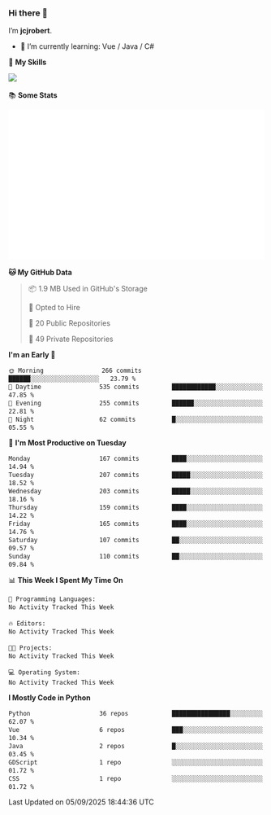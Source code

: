 ### Hi there 👋

I’m **jcjrobert**.

- 🌱 I’m currently learning: Vue / Java / C#

🌟 **My Skills**

![](https://img.shields.io/badge/-Python-3e74a2?style=flat-square&logo=Python&logoColor=fff)

📚 **Some Stats**

![](https://github.com/jcjrobert/github-stats/blob/master/generated/overview.svg)

<!--START_SECTION:waka-->
**🐱 My GitHub Data** 

> 📦 1.9 MB Used in GitHub's Storage 
 > 
> 💼 Opted to Hire
 > 
> 📜 20 Public Repositories 
 > 
> 🔑 49 Private Repositories 
 > 
**I'm an Early 🐤** 

```text
🌞 Morning                266 commits         ██████░░░░░░░░░░░░░░░░░░░   23.79 % 
🌆 Daytime                535 commits         ████████████░░░░░░░░░░░░░   47.85 % 
🌃 Evening                255 commits         ██████░░░░░░░░░░░░░░░░░░░   22.81 % 
🌙 Night                  62 commits          █░░░░░░░░░░░░░░░░░░░░░░░░   05.55 % 
```
📅 **I'm Most Productive on Tuesday** 

```text
Monday                   167 commits         ████░░░░░░░░░░░░░░░░░░░░░   14.94 % 
Tuesday                  207 commits         █████░░░░░░░░░░░░░░░░░░░░   18.52 % 
Wednesday                203 commits         █████░░░░░░░░░░░░░░░░░░░░   18.16 % 
Thursday                 159 commits         ████░░░░░░░░░░░░░░░░░░░░░   14.22 % 
Friday                   165 commits         ████░░░░░░░░░░░░░░░░░░░░░   14.76 % 
Saturday                 107 commits         ██░░░░░░░░░░░░░░░░░░░░░░░   09.57 % 
Sunday                   110 commits         ██░░░░░░░░░░░░░░░░░░░░░░░   09.84 % 
```


📊 **This Week I Spent My Time On** 

```text
💬 Programming Languages: 
No Activity Tracked This Week

🔥 Editors: 
No Activity Tracked This Week

🐱‍💻 Projects: 
No Activity Tracked This Week

💻 Operating System: 
No Activity Tracked This Week
```

**I Mostly Code in Python** 

```text
Python                   36 repos            ████████████████░░░░░░░░░   62.07 % 
Vue                      6 repos             ███░░░░░░░░░░░░░░░░░░░░░░   10.34 % 
Java                     2 repos             █░░░░░░░░░░░░░░░░░░░░░░░░   03.45 % 
GDScript                 1 repo              ░░░░░░░░░░░░░░░░░░░░░░░░░   01.72 % 
CSS                      1 repo              ░░░░░░░░░░░░░░░░░░░░░░░░░   01.72 % 
```




 Last Updated on 05/09/2025 18:44:36 UTC
<!--END_SECTION:waka-->

